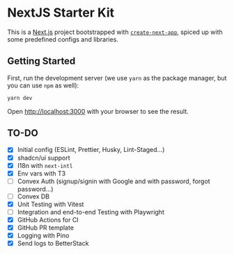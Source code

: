 # NextJS Starter Kit

This is a [Next.js](https://nextjs.org) project bootstrapped with [`create-next-app`](https://nextjs.org/docs/app/api-reference/cli/create-next-app), spiced up with some predefined configs and libraries.

## Getting Started

First, run the development server (we use `yarn` as the package manager, but you can use `npm` as well):

```bash
yarn dev
```

Open [http://localhost:3000](http://localhost:3000) with your browser to see the result.

## TO-DO

- [X] Initial config (ESLint, Prettier, Husky, Lint-Staged…)
- [X] shadcn/ui support
- [X] I18n with `next-intl`
- [X] Env vars with T3
- [ ] Convex Auth (signup/signin with Google and with password, forgot password…)
- [ ] Convex DB
- [X] Unit Testing with Vitest
- [ ] Integration and end-to-end Testing with Playwright
- [X] GitHub Actions for CI
- [X] GitHub PR template
- [X] Logging with Pino
- [X] Send logs to BetterStack
